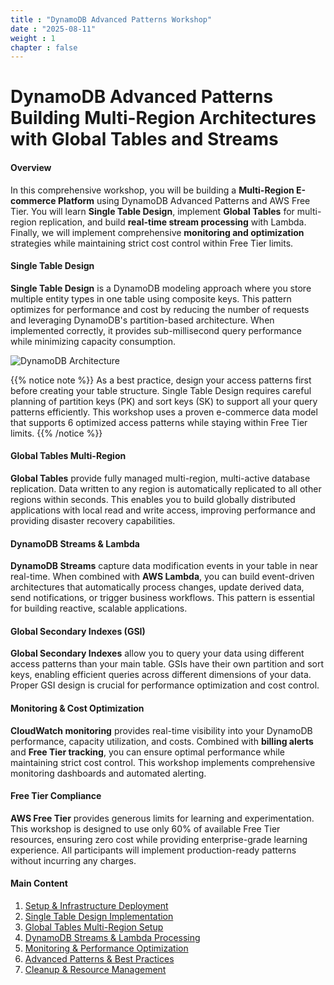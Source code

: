 ```yaml
---
title : "DynamoDB Advanced Patterns Workshop"
date : "2025-08-11"
weight : 1 
chapter : false
---
```


# DynamoDB Advanced Patterns Building Multi-Region Architectures with Global Tables and Streams

#### Overview
In this comprehensive workshop, you will be building a **Multi-Region E-commerce Platform** using DynamoDB Advanced Patterns and AWS Free Tier. You will learn **Single Table Design**, implement **Global Tables** for multi-region replication, and build **real-time stream processing** with Lambda. \
Finally, we will implement comprehensive **monitoring and optimization** strategies while maintaining strict cost control within Free Tier limits.

#### Single Table Design
**Single Table Design** is a DynamoDB modeling approach where you store multiple entity types in one table using composite keys. This pattern optimizes for performance and cost by reducing the number of requests and leveraging DynamoDB's partition-based architecture. When implemented correctly, it provides sub-millisecond query performance while minimizing capacity consumption.

![DynamoDB Architecture](/DynamoDB-Advanced-Patterns-and-Global-Tables-Streams/images/1/Architectures.png?featherlight=false&width=90pc)

{{% notice note %}}
As a best practice, design your access patterns first before creating your table structure. Single Table Design requires careful planning of partition keys (PK) and sort keys (SK) to support all your query patterns efficiently. This workshop uses a proven e-commerce data model that supports 6 optimized access patterns while staying within Free Tier limits.
{{% /notice %}}

#### Global Tables Multi-Region
**Global Tables** provide fully managed multi-region, multi-active database replication. Data written to any region is automatically replicated to all other regions within seconds. This enables you to build globally distributed applications with local read and write access, improving performance and providing disaster recovery capabilities.

#### DynamoDB Streams & Lambda
**DynamoDB Streams** capture data modification events in your table in near real-time. When combined with **AWS Lambda**, you can build event-driven architectures that automatically process changes, update derived data, send notifications, or trigger business workflows. This pattern is essential for building reactive, scalable applications.

#### Global Secondary Indexes (GSI)
**Global Secondary Indexes** allow you to query your data using different access patterns than your main table. GSIs have their own partition and sort keys, enabling efficient queries across different dimensions of your data. Proper GSI design is crucial for performance optimization and cost control.

#### Monitoring & Cost Optimization
**CloudWatch monitoring** provides real-time visibility into your DynamoDB performance, capacity utilization, and costs. Combined with **billing alerts** and **Free Tier tracking**, you can ensure optimal performance while maintaining strict cost control. This workshop implements comprehensive monitoring dashboards and automated alerting.

#### Free Tier Compliance
**AWS Free Tier** provides generous limits for learning and experimentation. This workshop is designed to use only 60% of available Free Tier resources, ensuring zero cost while providing enterprise-grade learning experience. All participants will implement production-ready patterns without incurring any charges.

#### Main Content

1. [Setup & Infrastructure Deployment](1-setup-infrastructure/)
2. [Single Table Design Implementation](2-single-table-design/)
3. [Global Tables Multi-Region Setup](3-global-tables-setup/)
4. [DynamoDB Streams & Lambda Processing](4-streams-lambda-processing/)
5. [Monitoring & Performance Optimization](5-monitoring-optimization/)
6. [Advanced Patterns & Best Practices](6-advanced-patterns/)
7. [Cleanup & Resource Management](7-cleanup-resources/)